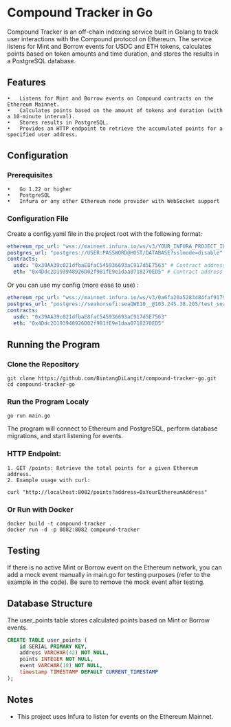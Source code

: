 # Compound Tracker in Go

Compound Tracker is an off-chain indexing service built in Golang to track user interactions with the Compound protocol on Ethereum. The service listens for Mint and Borrow events for USDC and ETH tokens, calculates points based on token amounts and time duration, and stores the results in a PostgreSQL database.

## Features

    •	Listens for Mint and Borrow events on Compound contracts on the Ethereum Mainnet.
    •	Calculates points based on the amount of tokens and duration (with a 10-minute interval).
    •	Stores results in PostgreSQL.
    •	Provides an HTTP endpoint to retrieve the accumulated points for a specified user address.

## Configuration

### Prerequisites

    •	Go 1.22 or higher
    •	PostgreSQL
    •	Infura or any other Ethereum node provider with WebSocket support

### Configuration File

Create a config.yaml file in the project root with the following format:

```yaml
ethereum_rpc_url: "wss://mainnet.infura.io/ws/v3/YOUR_INFURA_PROJECT_ID"
postgres_url: "postgres://USER:PASSWORD@HOST/DATABASE?sslmode=disable"
contracts:
  usdc: "0x39AA39c021dfbaE8faC545936693aC917d5E7563" # Contract address for USDC
  eth: "0x4Ddc2D193948926D02f9B1fE9e1daa0718270ED5" # Contract address for ETH
```

Or you can use my config (more ease to use) :

```yaml
ethereum_rpc_url: "wss://mainnet.infura.io/ws/v3/0a6fa20a5283484faf91799fc21fd148"
postgres_url: "postgres://seahorsefi:seaQWE10__@103.245.38.205/test_seahorsefi?sslmode=disable"
contracts:
  usdc: "0x39AA39c021dfbaE8faC545936693aC917d5E7563"
  eth: "0x4Ddc2D193948926D02f9B1fE9e1daa0718270ED5"
```

## Running the Program

### Clone the Repository

```
git clone https://github.com/BintangDiLangit/compound-tracker-go.git
cd compound-tracker-go
```

### Run the Program Localy

```
go run main.go
```

The program will connect to Ethereum and PostgreSQL, perform database migrations, and start listening for events.

### HTTP Endpoint:

    1. GET /points: Retrieve the total points for a given Ethereum address.
    2. Example usage with curl:

```
curl "http://localhost:8082/points?address=0xYourEthereumAddress"
```

### Or Run with Docker

```
docker build -t compound-tracker .
docker run -d -p 8082:8082 compound-tracker
```

## Testing

If there is no active Mint or Borrow event on the Ethereum network, you can add a mock event manually in main.go for testing purposes (refer to the example in the code). Be sure to remove the mock event after testing.

## Database Structure

The user_points table stores calculated points based on Mint or Borrow events.

```sql
CREATE TABLE user_points (
    id SERIAL PRIMARY KEY,
    address VARCHAR(42) NOT NULL,
    points INTEGER NOT NULL,
    event VARCHAR(10) NOT NULL,
    timestamp TIMESTAMP DEFAULT CURRENT_TIMESTAMP
);
```

## Notes

- This project uses Infura to listen for events on the Ethereum Mainnet.
